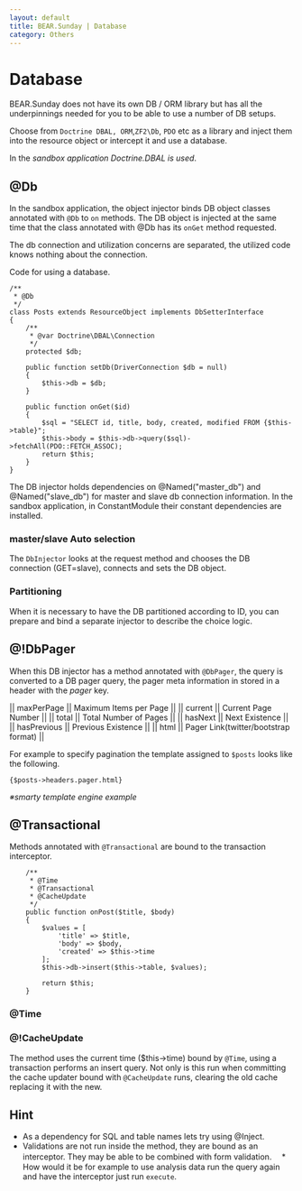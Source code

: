```yaml
---
layout: default
title: BEAR.Sunday | Database
category: Others
---
```

# Database 

BEAR.Sunday does not have its own DB / ORM library but has all the underpinnings needed for you to be able to use a number of DB setups.

Choose from `Doctrine DBAL, ORM`,`ZF2\Db`, `PDO` etc as a library and inject them into the resource object or
intercept it and use a database.

In the _sandbox application Doctrine.DBAL is used_.

## @Db 

In the sandbox application, the object injector binds DB object classes annotated with `@Db` to `on` methods.
The DB object is injected at the same time that the class annotated with @Db has its `onGet` method requested.

The db connection and utilization concerns are separated, the utilized code knows nothing about the connection. 

Code for using a database.
```
/**
 * @Db
 */
class Posts extends ResourceObject implements DbSetterInterface
{
    /**
     * @var Doctrine\DBAL\Connection
     */
    protected $db;

    public function setDb(DriverConnection $db = null)
    {
        $this->db = $db;
    }

    public function onGet($id)
    {
        $sql = "SELECT id, title, body, created, modified FROM {$this->table}";
        $this->body = $this->db->query($sql)->fetchAll(PDO::FETCH_ASSOC);
        return $this;
    }
}
```
The DB injector holds dependencies on @Named("master_db") and @Named("slave_db") for master and slave db connection information. 
In the sandbox application, in ConstantModule their constant dependencies are installed. 

### master/slave Auto selection 

The `DbInjector` looks at the request method and chooses the DB connection (GET=slave), connects and sets the DB object.

### Partitioning 
When it is necessary to have the DB partitioned according to ID, you can prepare and bind a separate injector to describe the choice logic.

## @!DbPager 

When this DB injector has a method annotated with `@DbPager`, 
the query is converted to a DB pager query, the pager meta information in stored in a header with the *pager* key.

|| maxPerPage || Maximum Items per Page ||
|| current || Current Page Number ||
|| total || Total Number of Pages ||
|| hasNext || Next Existence ||
|| hasPrevious || Previous Existence ||
|| html || Pager Link(twitter/bootstrap format) ||

For example to specify pagination the template assigned to `$posts` looks like the following. 

```
{$posts->headers.pager.html}
```
_※smarty template engine example_

## @Transactional 
Methods annotated with `@Transactional` are bound to the transaction interceptor.
```
    /**
     * @Time
     * @Transactional
     * @CacheUpdate
     */
    public function onPost($title, $body)
    {
        $values = [
            'title' => $title,
            'body' => $body,
            'created' => $this->time
        ];
        $this->db->insert($this->table, $values);

        return $this;
    }
```

### @Time 
### @!CacheUpdate 
The method uses the current time ($this->time) bound by `@Time`, 
using a transaction performs an insert query.
Not only is this run when committing the cache updater bound with `@CacheUpdate` runs, clearing the old cache replacing it with the new.

## Hint 
 * As a dependency for SQL and table names lets try using @Inject.
 * Validations are not run inside the method, they are bound as an interceptor. They may be able to be combined with form validation.
　* How would it be for example to use analysis data run the query again and have the interceptor just run `execute`.